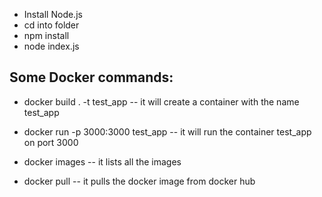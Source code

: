 
 - Install Node.js
 - cd into folder
 - npm install
 - node index.js

## Some Docker commands:
 - docker build . -t test_app
    -- it will create a container with the name test_app

 - docker run -p 3000:3000 test_app
    -- it will run the container test_app on port 3000

 - docker images
    -- it lists all the images 

 - docker pull
    -- it pulls the docker image from docker hub

<script src="https://gist.github.com/ogre-yoga/04c6cc817e9f95ee788b3893db93fa3a.js"></script>
